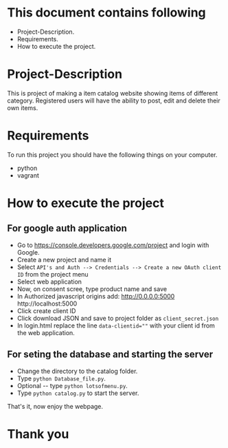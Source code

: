 # This document contains following
- Project-Description.
- Requirements.
- How to execute the project.

# Project-Description
This is project of making a item catalog website showing items of different category.
Registered users will have the ability to post, edit and delete their own items.

# Requirements
To run this project you should have the following things on your computer.
- python
- vagrant

# How to execute the project

## For google auth application
- Go to https://console.developers.google.com/project and login with Google.
- Create a new project and name it
- Select `API's and Auth --> Credentials --> Create a new OAuth client ID` from the project menu
- Select web application
- Now, on consent scree, type product name and save
- In Authorized javascript origins add: http://0.0.0.0:5000 http://localhost:5000
- Click create client ID
- Click download JSON and save to project folder as `client_secret.json`
- In login.html replace the line `data-clientid=""` with your client id from the web application.

## For seting the database and starting the server
- Change the directory to the catalog folder.
- Type `python Database_file.py`.
- Optional -- type `python lotsofmenu.py`.
- Type `python catalog.py` to start the server.

That's it, now enjoy the webpage.


# Thank you
